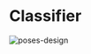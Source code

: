# Classifier

![poses-design](https://gitlab.com/spark-joy/ml/uploads/89976ffc26041dd034209a2518361774/IMG_1111.JPG)
